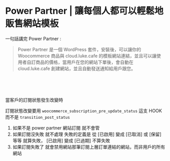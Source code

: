 # Power Partner | 讓每個人都可以輕鬆地販售網站模板
一句話講完 Power Partner :

> Power Partner 是一個 WordPress 套件，安裝後，可以讓你的 Woocommerce 商品與 cloud.luke.cafe 的模板網站連結，並且可以讓使用者自訂商品的價格，當用戶在您的網站下單後，會自動在 cloud.luke.cafe 創建網站，並且自動發送通知給用戶跟您。

<br><br><br>

當客戶的訂閱狀態發生改變時

訂閱狀態改變要用 `woocommerce_subscription_pre_update_status` 這支 HOOK
而不是 `transition_post_status`

1. 如果不是 power partner 網站訂閱  就不會管
2. 如果訂閱沒失敗 就不處理
失敗的定義是  從 [已啟用] 變成 [已取消] 或 [保留] 等等  就算失敗， [已啟用] 變成 [已過期] 不算失敗
3. 如果訂閱失敗了  就會禁用網站那筆訂閱上層訂單連結的網站，而非用戶的所有網站
